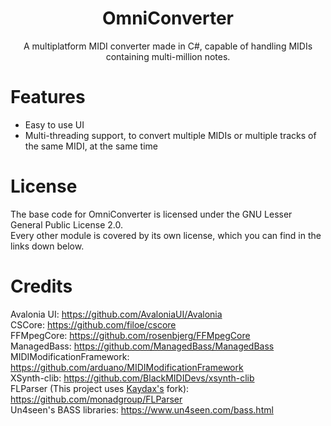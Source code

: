<h1 align="center">OmniConverter</h1>
<p align="center">A multiplatform MIDI converter made in C#, capable of handling MIDIs containing multi-million notes.</p>

# Features
- Easy to use UI
- Multi-threading support, to convert multiple MIDIs or multiple tracks of the same MIDI, at the same time

# License
The base code for OmniConverter is licensed under the GNU Lesser General Public License 2.0.
<br />
Every other module is covered by its own license, which you can find in the links down below.

# Credits
Avalonia UI: https://github.com/AvaloniaUI/Avalonia
<br />
CSCore: https://github.com/filoe/cscore
<br />
FFMpegCore: https://github.com/rosenbjerg/FFMpegCore
<br />
ManagedBass: https://github.com/ManagedBass/ManagedBass
<br />
MIDIModificationFramework: https://github.com/arduano/MIDIModificationFramework
<br />
XSynth-clib: https://github.com/BlackMIDIDevs/xsynth-clib
<br />
FLParser (This project uses [Kaydax's](https://github.com/Kaydax/FLParser) fork): https://github.com/monadgroup/FLParser
<br />
Un4seen's BASS libraries: https://www.un4seen.com/bass.html
